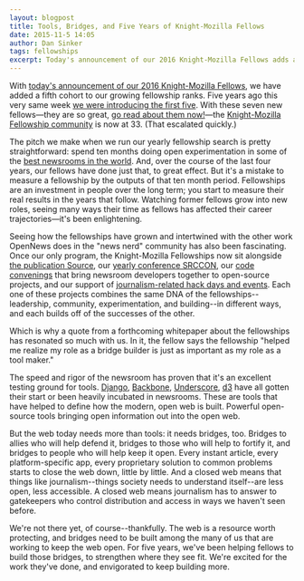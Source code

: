 ```yaml
---
layout: blogpost
title: Tools, Bridges, and Five Years of Knight-Mozilla Fellows
date: 2015-11-5 14:05
author: Dan Sinker
tags: fellowships
excerpt: Today's announcement of our 2016 Knight-Mozilla Fellows adds a fifth cohort to our fellowship community.
---
```

With [today's announcement of our 2016 Knight-Mozilla Fellows](/blog/introducing-2016-fellows/), we have added a fifth cohort to our growing fellowship ranks. Five years ago this very same week [we were introducing the first five](https://blog.mozilla.org/blog/2011/11/04/journalism-in-the-open-the-201112-knight-mozilla-fellows-announced/). With these seven new fellows—they are so great, [go read about them now!](/blog/introducing-2016-fellows/)—the [Knight-Mozilla Fellowship community](/what/fellowships/community/) is now at 33. (That escalated quickly.)

The pitch we make when we run our yearly fellowship search is pretty straightforward: spend ten months doing open experimentation in some of the [best newsrooms in the world](/what/fellowships/partners/). And, over the course of the last four years, our fellows have done just that, to great effect. But it's a mistake to measure a fellowship by the outputs of that ten month period. Fellowships are an investment in people over the long term; you start to measure their real results in the years that follow. Watching former fellows grow into new roles, seeing many ways their time as fellows has affected their career trajectories—it's been enlightening.

Seeing how the fellowships have grown and intertwined with the other work OpenNews does in the "news nerd" community has also been fascinating. Once our only program, the Knight-Mozilla Fellowships now sit alongside [the publication Source](https://source.opennews.org/en-US/), our [yearly conference SRCCON](http://srccon.org/), our [code convenings](/what/community/convenings/) that bring newsroom developers together to open-source projects, and our support of [journalism-related hack days and events](/what/community/eventsupport/). Each one of these projects combines the same DNA of the fellowships--leadership, community, experimentation, and building--in different ways, and each builds off of the successes of the other.

Which is why a quote from a forthcoming whitepaper about the fellowships has resonated so much with us. In it, the fellow says the fellowship "helped me realize my role as a bridge builder is just as important as my role as a tool maker."

The speed and rigor of the newsroom has proven that it's an excellent testing ground for tools. [Django](https://www.djangoproject.com/), [Backbone](http://backbonejs.org/), [Underscore](http://underscorejs.org/), [d3](http://d3js.org/) have all gotten their start or been heavily incubated in newsrooms. These are tools that have helped to define how the modern, open web is built. Powerful open-source tools bringing open information out into the open web.

But the web today needs more than tools: it needs bridges, too. Bridges to allies who will help defend it, bridges to those who will help to fortify it, and bridges to people who will help keep it open. Every instant article, every platform-specific app, every proprietary solution to common problems starts to close the web down, little by little. And a closed web means that things like journalism--things society needs to understand itself--are less open, less accessible. A closed web means journalism has to answer to gatekeepers who control distribution and access in ways we haven't seen before.

We're not there yet, of course--thankfully. The web is a resource worth protecting, and bridges need to be built among the many of us that are working to keep the web open. For five years, we've been helping fellows to build those bridges, to strengthen where they see fit. We're excited for the work they've done, and envigorated to keep building more.

